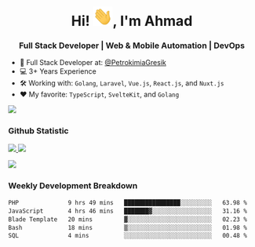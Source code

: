 <h1 align="center">Hi! <img src="https://raw.githubusercontent.com/ABSphreak/ABSphreak/master/gifs/Hi.gif" width="40px" />, I'm Ahmad</h1>

<h3 align="center">Full Stack Developer | Web & Mobile Automation | DevOps </h3>

- 🏢 Full Stack Developer at: [@PetrokimiaGresik](https://petrokimia-gresik.com)  
- 💻 3+ Years Experience  
- 🛠️ Working with: `Golang`, `Laravel`, `Vue.js`, `React.js`, and `Nuxt.js`  
- ❤️ My favorite: `TypeScript`, `SvelteKit`, and `Golang`

<img src="https://user-images.githubusercontent.com/73097560/115834477-dbab4500-a447-11eb-908a-139a6edaec5c.gif">
  
### Github Statistic
<p align="left">
<a href="https://github.com/ahmadlaiq97">
  <img height="180em" src="https://github-readme-stats-eight-theta.vercel.app/api?username=ahmadlaiq&show_icons=true&theme=algolia&include_all_commits=true&count_private=true"/>
  <img height="180em" src="https://github-readme-stats-eight-theta.vercel.app/api/top-langs/?username=ahmadlaiq&layout=compact&langs_count=8&theme=algolia"/>
</a>
</p>

<img src="https://user-images.githubusercontent.com/73097560/115834477-dbab4500-a447-11eb-908a-139a6edaec5c.gif">

### Weekly Development Breakdown
<!--START_SECTION:waka-->

```txt
PHP              9 hrs 49 mins   ████████████████░░░░░░░░░   63.98 %
JavaScript       4 hrs 46 mins   ███████▓░░░░░░░░░░░░░░░░░   31.16 %
Blade Template   20 mins         ▓░░░░░░░░░░░░░░░░░░░░░░░░   02.23 %
Bash             18 mins         ▒░░░░░░░░░░░░░░░░░░░░░░░░   01.98 %
SQL              4 mins          ░░░░░░░░░░░░░░░░░░░░░░░░░   00.48 %
```

<!--END_SECTION:waka-->
